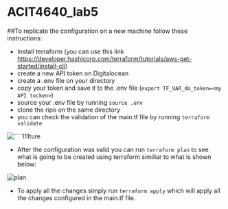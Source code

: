 # ACIT4640_lab5

##To replicate the configuration on a new machine follow these instructions: 

* Install terraform (you can use this link https://developer.hashicorp.com/terraform/tutorials/aws-get-started/install-cli) 
* create a new API token on Digitalocean 
* create a .env file on your directory 
* copy your token and save it to the .env file (`export TF_VAR_do_token=<my API tocken>`)
* source your .env file by running `source .env`
* clone the ripo on the same directory 
* you can check the validation of the main.tf file by running `terraform validate`

![````111ture](https://user-images.githubusercontent.com/71790429/200103020-52bb57ee-ce9d-446b-a87d-9da56280f62d.JPG)

* After the configuration was valid you can run `terraform plan` to see what is going to be created using terraform similiar to what is shown below:

![plan](https://user-images.githubusercontent.com/71790429/200103834-b6630c49-c531-46a5-881b-42269d5446d8.JPG)

* To apply all the changes simply run `terraform apply` which will apply all the changes configured in the main.tf file. 
